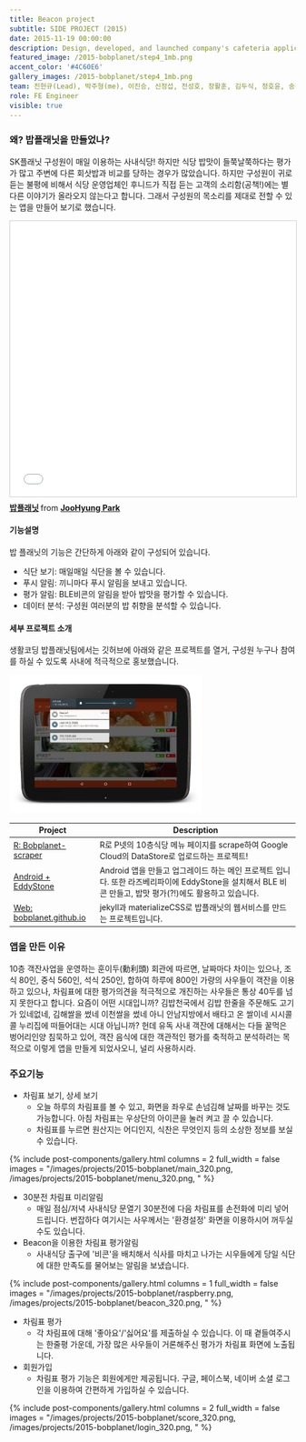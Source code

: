 ```yaml
---
title: Beacon project
subtitle: SIDE PROJECT (2015)
date: 2015-11-19 00:00:00
description: Design, developed, and launched company's cafeteria application (SK planet, WHONEED). My friends and I thought it was inconvenient for us not to have the restaurant application for our company's cafeteria. So we made the Android app and web service. In addition, because we agreed to try out some fun ideas in this dining service, we tried out several services like Eddystone Beacon or Firebase.
featured_image: /2015-bobplanet/step4_1mb.png
accent_color: '#4C60E6'
gallery_images: /2015-bobplanet/step4_1mb.png
team: 진헌규(Lead), 박주형(me), 이진승, 신정섭, 전성호, 장활훈, 김두식, 정호윤, 송진석
role: FE Engineer
visible: true
---
```


### 왜? 밥플래닛을 만들었나?

SK플래닛 구성원이 매일 이용하는 사내식당! 하지만 식당 밥맛이 들쭉날쭉하다는 평가가 많고 주변에 다른 회삿밥과 비교를 당하는 경우가 많았습니다. 하지만 구성원이 귀로 듣는 불평에 비해서 식당 운영업체인 후니드가 직접 듣는 고객의 소리함(공책!)에는 별다른 이야기가 올라오지 않는다고 합니다. 그래서 구성원의 목소리를 제대로 전할 수 있는 앱을 만들어 보기로 했습니다. 

<iframe src="//www.slideshare.net/slideshow/embed_code/key/i34MRy1UT32DnV" width="595" height="485" frameborder="0" marginwidth="0" marginheight="0" scrolling="no" style="border:1px solid #CCC; border-width:1px; margin-bottom:5px; max-width: 100%;" allowfullscreen> </iframe> <div style="margin-bottom:5px"> <strong> <a href="//www.slideshare.net/dusskapark/ss-56227884" title="밥플래닛" target="_blank">밥플래닛</a> </strong> from <strong><a href="https://www.slideshare.net/dusskapark" target="_blank">JooHyung Park</a></strong> </div>

#### 기능설명 

밥 플래닛의 기능은 간단하게 아래와 같이 구성되어 있습니다. 

* 식단 보기: 매일매일 식단을 볼 수 있습니다. 
* 푸시 알림: 끼니마다 푸시 알림을 보내고 있습니다.
* 평가 알림: BLE비콘의 알림을 받아 밥맛을 평가할 수 있습니다. 
* 데이터 분석: 구성원 여러분의 밥 취향을 분석할 수 있습니다. 

#### 세부 프로젝트 소개

생활코딩 밥플래닛팀에서는 깃허브에 아래와 같은 프로젝트를 열거, 구성원 누구나 참여를 하실 수 있도록 사내에 적극적으로 홍보했습니다. 

<img src="../images/projects/2015-bobplanet/2015-11-19-nexus10.png" alt="2015-11-19-nexus10.png" style="zoom:33%;" />

| Project | Description |
| ------- | ----------- |
| [R: Bobplanet-scraper](https://github.com/bobplanet/Bobplanet-scraper) | R로 P넷의 10층식당 메뉴 페이지를 scrape하여 Google Cloud의 DataStore로 업로드하는 프로젝트!|
| [Android + EddyStone](https://github.com/bobplanet/Bobplanet) | Android 앱을 만들고 업그레이드 하는 메인 프로젝트 입니다. 또한 라즈베리파이에 EddyStone을 설치해서 BLE 비콘 만들고, 밥맛 평가(?!)에도 활용하고 있습니다. |
| [Web: bobplanet.github.io](https://github.com/bobplanet/bobplanet.github.io) | jekyll과 materializeCSS로 밥플래닛의 웹서비스를 만드는 프로젝트입니다.|


### 앱을 만든 이유

10층 객잔사업을 운영하는 훈이두(勳利頭) 회관에 따르면, 날짜마다 차이는 있으나, 조식 80인, 중식 560인, 석식 250인, 합하여 하루에 800인 가량의 사우들이 객잔을 이용하고 있으나, 차림표에 대한 평가의견을 적극적으로 개진하는 사우들은 통상 40두를 넘지 못한다고 합니다. 요즘이 어떤 시대입니까? 김밥천국에서 김밥 한줄을 주문해도 고기가 있네없네, 김해쌀을 썼네 이천쌀을 썼네 아니 안남지방에서 배타고 온 쌀이네 시시콜콜 누리집에 떠들어대는 시대 아닙니까? 헌데 유독 사내 객잔에 대해서는 다들 꿀먹은 벙어리인양 침묵하고 있어, 객잔 음식에 대한 객관적인 평가를 축적하고 분석하려는 목적으로 이렇게 앱을 만들게 되었사오니, 널리 사용하시라.

### 주요기능

* 차림표 보기, 상세 보기
    - 오늘 하루의 차림표를 볼 수 있고, 화면을 좌우로 손넘김해 날짜를 바꾸는 것도 가능합니다. 아침 차림표는 우상단의 아이콘을 눌러 켜고 끌 수 있습니다.
    - 차림표를 누르면 원산지는 어디인지, 식찬은 무엇인지 등의 소상한 정보를 보실 수 있습니다. 

{% include post-components/gallery.html
	columns = 2
	full_width = false
	images = "/images/projects/2015-bobplanet/main_320.png, /images/projects/2015-bobplanet/menu_320.png, 
	"
%}


* 30분전 차림표 미리알림
    - 매일 점심/저녁 사내식당 문열기 30분전에 다음 차림표를 손전화에 미리 넣어드립니다. 번잡하다 여기시는 사우께서는 '환경설정' 화면을 이용하시어 꺼두실 수도 있습니다.
* Beacon을 이용한 차림표 평가알림
    - 사내식당 출구에 '비콘'을 배치해서 식사를 마치고 나가는 시우들에게 당일 식단에 대한 만족도를 물어보는 알림을 보냈습니다. 

{% include post-components/gallery.html
	columns = 1
	full_width = false
	images = "/images/projects/2015-bobplanet/raspberry.png, /images/projects/2015-bobplanet/beacon_320.png,
	"
%}

* 차림표 평가
    - 각 차림표에 대해 '좋아요'/'싫어요'를 제출하실 수 있습니다. 이 때 곁들여주시는 한줄평 가운데, 가장 많은 사우들이 거론해주신 평가가 차림표 화면에 노출됩니다.
* 회원가입
    - 차림표 평가 기능은 회원에게만 제공됩니다. 구글, 페이스북, 네이버 소셜 로그인을 이용하여 간편하게 가입하실 수 있습니다. 

{% include post-components/gallery.html
	columns = 2
	full_width = false
	images = "/images/projects/2015-bobplanet/score_320.png, /images/projects/2015-bobplanet/login_320.png,
	"
%}
